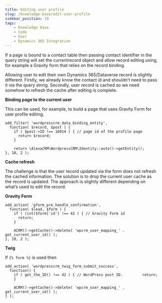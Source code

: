 ```yaml
---
title: Editing user profile
slug: /knowledge-base/edit-user-profile
sidebar_position: 19
tags:
    - Knowledge base
    - Code
    - User
    - Dynamics 365 Integration
---
```


If a page is bound to a contact table then passing contact identifier in the query string will set the currentrecord object and allow record editing using, for example a Gravity form that relies on the record binding.

Allowing user to edit their own Dynamics 365/Dataverse record is slightly different. Firstly, we already know the contact id and shouldn’t need to pass it via the query string. Secondly, user record is cached so we need somehow to refresh the cache after editing is complete.

**Binding page to the current user**

This can be used, for example, to build a page that uses Gravity Form for user profile editing.

```
add_filter( 'wordpresscrm_data_binding_entity', 
  function( $record, $post ) {​     
    if ( $post->ID !== 16814 ) {​ // page id of the profile page
      return $record;     
    }

    return \AlexaCRM\WordpressCRM\Identity::auto()->getEntity();
}​, 10, 2 );
```

**Cache refresh**

The challenge is that the user record updated via the form does not refresh the cached information. The solution is to drop the current user cache as the record is updated. The approach is slightly different depending on what’s used to edit the record.

**Gravity Form**

```
add_action( 'gform_pre_handle_confirmation', 
  function( $lead, $form ) {​​​​​​​
    if ( (int)$form['id'] !== 42 ) { // Gravity Form id
      return;
    }
​​​​    
    ACRM()->getCache()->delete( 'wpcrm_user_mapping_' . get_current_user_id() ); 
}​​​​​​​, 10, 2 );
```

**Twig**

If `{​​​​​​​​​​% form %}`​​​​​​​​​​ is used then

```
add_action( 'wordpresscrm_twig_form_submit_success', 
  function() {
​​​​​​​​    if ( get_the_ID() !== 42 ) {​​​​​​​​​​ // WordPress post ID.         return;     
    }

​​​​​​​​    ACRM()->getCache()->delete( 'wpcrm_user_mapping_' . get_current_user_id() );
}​​​​​​​​​​ );
```